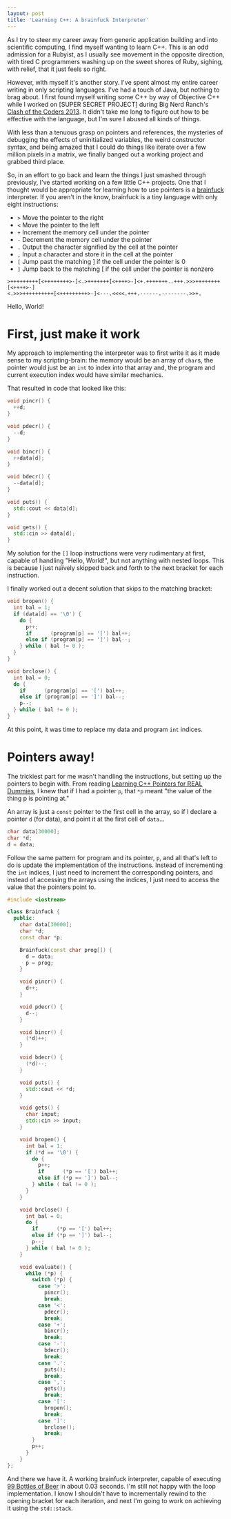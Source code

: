 ```yaml
---
layout: post
title: 'Learning C++: A brainfuck Interpreter'
---
```


As I try to steer my career away from generic application building and into
scientific computing, I find myself wanting to learn C++. This is an odd
admission for a Rubyist, as I usually see movement in the opposite direction,
with tired C programmers washing up on the sweet shores of Ruby, sighing, with
relief, that it just feels so right.

However, with myself it's another story. I've spent almost my entire career
writing in only scripting languages. I've had a touch of Java, but nothing
to brag about. I first found myself writing some C++ by way of Objective C++
while I worked on [SUPER SECRET PROJECT] during Big Nerd Ranch's [Clash of the
Coders 2013][1]. It didn't take me long to figure out how to be effective with
the language, but I'm sure I abused all kinds of things.

With less than a tenuous grasp on pointers and references, the mysteries of
debugging the effects of uninitialized variables, the weird constructor syntax,
and being amazed that I could do things like iterate over a few million pixels
in a matrix, we finally banged out a working project and grabbed third place.

So, in an effort to go back and learn the things I just smashed through
previously, I've started working on a few little C++ projects. One that I
thought would be appropriate for learning how to use pointers is a
[brainfuck][2] interpreter. If you aren't in the know, brainfuck is a tiny
language with only eight instructions:

* `>` Move the pointer to the right
* `<` Move the pointer to the left
* `+` Increment the memory cell under the pointer
* `-` Decrement the memory cell under the pointer
* `.` Output the character signified by the cell at the pointer
* `,` Input a character and store it in the cell at the pointer
* `[` Jump past the matching ] if the cell under the pointer is 0
* `]` Jump back to the matching [ if the cell under the pointer is nonzero

```brainfuck
>+++++++++[<++++++++>-]<.>+++++++[<++++>-]<+.+++++++..+++.>>>++++++++[<++++>-]
<.>>>++++++++++[<+++++++++>-]<---.<<<<.+++.------.--------.>>+.
```
Hello, World!

# First, just make it work

My approach to implementing the interpreter was to first write it as it made
sense to my scripting-brain: the memory would be an array of `char`s, the
pointer would just be an `int` to index into that array and, the program and
current execution index would have similar mechanics.

That resulted in code that looked like this:

```cpp
void pincr() {
  ++d;
}

void pdecr() {
  --d;
}

void bincr() {
  ++data[d];
}

void bdecr() {
  --data[d];
}

void puts() {
  std::cout << data[d];
}

void gets() {
  std::cin >> data[d];
}
```

My solution for the `[]` loop instructions were very rudimentary at first,
capable of handling "Hello, World!", but not anything with nested loops. This
is because I just naïvely skipped back and forth to the next bracket for each
instruction.

I finally worked out a decent solution that skips to the matching bracket:

```cpp
void bropen() {
  int bal = 1;
  if (data[d] == '\0') {
    do {
      p++;
      if      (program[p] == '[') bal++;
      else if (program[p] == ']') bal--;
    } while ( bal != 0 );
  }
}

void brclose() {
  int bal = 0;
  do {
    if      (program[p] == '[') bal++;
    else if (program[p] == ']') bal--;
    p--;
  } while ( bal != 0 );
}
```

At this point, it was time to replace my data and program `int` indices.

# Pointers away!

The trickiest part for me wasn't handling the instructions, but setting up the
pointers to begin with. From reading [Learning C++ Pointers for REAL
Dummies][3], I knew that if I had a pointer `p`, that `*p` meant "the value of
the thing p is pointing at."

An array is just a `const` pointer to the first cell in the array, so if I declare
a pointer `d` (for data), and point it at the first cell of `data`...

```cpp
char data[30000];
char *d;
d = data;
```

Follow the same pattern for program and its pointer, `p`, and all that's left
to do is update the implementation of the instructions. Instead of incrementing
the `int` indices, I just need to increment the corresponding pointers, and instead
of accessing the arrays using the indices, I just need to access the value that the
pointers point to.

```cpp
#include <iostream>

class Brainfuck {
  public:
    char data[30000];
    char *d;
    const char *p;

    Brainfuck(const char prog[]) {
      d = data;
      p = prog;
    }

    void pincr() {
      d++;
    }

    void pdecr() {
      d--;
    }

    void bincr() {
      (*d)++;
    }

    void bdecr() {
      (*d)--;
    }

    void puts() {
      std::cout << *d;
    }

    void gets() {
      char input;
      std::cin >> input;
    }

    void bropen() {
      int bal = 1;
      if (*d == '\0') {
        do {
          p++;
          if      (*p == '[') bal++;
          else if (*p == ']') bal--;
        } while ( bal != 0 );
      }
    }

    void brclose() {
      int bal = 0;
      do {
        if      (*p == '[') bal++;
        else if (*p == ']') bal--;
        p--;
      } while ( bal != 0 );
    }

    void evaluate() {
      while (*p) {
        switch (*p) {
          case '>':
            pincr();
            break;
          case '<':
            pdecr();
            break;
          case '+':
            bincr();
            break;
          case '-':
            bdecr();
            break;
          case '.':
            puts();
            break;
          case ',':
            gets();
            break;
          case '[':
            bropen();
            break;
          case ']':
            brclose();
            break;
        }
        p++;
      }
    }
};
```

And there we have it. A working brainfuck interpreter, capable of executing [99
Bottles of Beer][4] in about 0.03 seconds. I'm still not happy with the loop
implementation. I know I shouldn't have to incrementally rewind to the opening
bracket for each iteration, and next I'm going to work on achieving it using
the `std::stack`.

[1]: http://blog.bignerdranch.com/2650-clash-of-the-coders-2013/
[2]: http://esolangs.org/wiki/Brainfuck
[3]: http://alumni.cs.ucr.edu/~pdiloren/C++_Pointers/index.htm
[4]: http://esoteric.sange.fi/brainfuck/bf-source/prog/BOTTLES.BF
